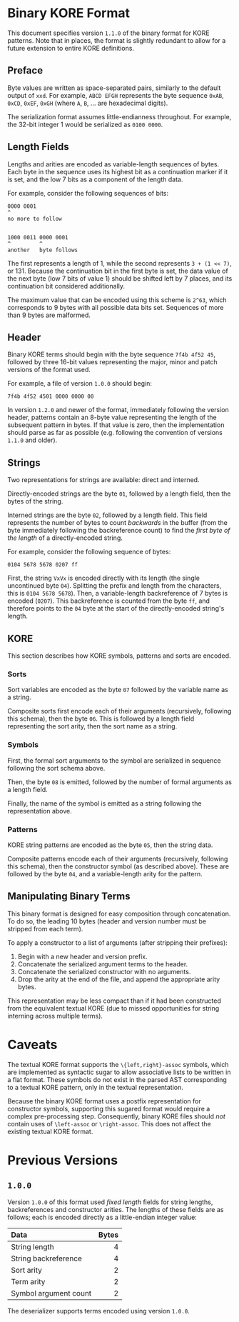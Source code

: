 # Binary KORE Format

This document specifies version `1.1.0` of the binary format for KORE patterns.
Note that in places, the format is slightly redundant to allow for a future
extension to entire KORE definitions.

## Preface

Byte values are written as space-separated pairs, similarly to the default
output of `xxd`. For example, `ABCD EFGH` represents the byte sequence `0xAB`,
`0xCD`, `0xEF`, `0xGH` (where `A`, `B`, ... are hexadecimal digits).

The serialization format assumes little-endianness throughout. For example, the
32-bit integer 1 would be serialized as `0100 0000`.

## Length Fields

Lengths and arities are encoded as variable-length sequences of bytes. Each byte
in the sequence uses its highest bit as a continuation marker if it is set, and
the low 7 bits as a component of the length data.

For example, consider the following sequences of bits:
```
0000 0001
^
no more to follow


1000 0011 0000 0001
^         ^
another   byte follows
```

The first represents a length of 1, while the second represents `3 + (1 << 7)`,
or 131. Because the continuation bit in the first byte is set, the data value of
the next byte (low 7 bits of value 1) should be shifted left by 7 places, and
its continuation bit considered additionally.

The maximum value that can be encoded using this scheme is `2^63`, which
corresponds to 9 bytes with all possible data bits set. Sequences of more than 9
bytes are malformed.

## Header

Binary KORE terms should begin with the byte sequence `7f4b 4f52 45`, followed by
three 16-bit values representing the major, minor and patch versions of the
format used.

For example, a file of version `1.0.0` should begin:
```
7f4b 4f52 4501 0000 0000 00
```

In version `1.2.0` and newer of the format, immediately following the version
header, patterns contain an 8-byte value representing the length of the
subsequent pattern in bytes. If that value is zero, then the implementation
should parse as far as possible (e.g. following the convention of versions
`1.1.0` and older).

## Strings

Two representations for strings are available: direct and interned.

Directly-encoded strings are the byte `01`, followed by a length field, then
the bytes of the string.

Interned strings are the byte `02`, followed by a length field. This
field represents the number of bytes to count _backwards_ in the buffer (from
the byte immediately following the backreference count) to find the _first
byte of the length_ of a directly-encoded string.

For example, consider the following sequence of bytes:
```
0104 5678 5678 0207 ff
```

First, the string `VxVx` is encoded directly with its length (the single
uncontinued byte `04`). Splitting the prefix and length from the characters,
this is `0104 5678 5678`). Then, a variable-length backreference of 7 bytes is
encoded (`0207`). This backreference is counted from the byte `ff`, and
therefore points to the `04` byte at the start of the directly-encoded string's
length.

## KORE

This section describes how KORE symbols, patterns and sorts are encoded.

### Sorts

Sort variables are encoded as the byte `07` followed by the variable name as a
string.

Composite sorts first encode each of their arguments (recursively, following
this schema), then the byte `06`. This is followed by a length field
representing the sort arity, then the sort name as a string.

### Symbols

First, the formal sort arguments to the symbol are serialized in sequence
following the sort schema above.

Then, the byte `08` is emitted, followed by the number of formal arguments as a
length field.

Finally, the name of the symbol is emitted as a string following the
representation above.

### Patterns

KORE string patterns are encoded as the byte `05`, then the string data.

Composite patterns encode each of their arguments (recursively, following this
schema), then the constructor symbol (as described above). These are followed by
the byte `04`, and a variable-length arity for the pattern.

## Manipulating Binary Terms

This binary format is designed for easy composition through concatenation. To do
so, the leading 10 bytes (header and version number must be stripped from each
term).

To apply a constructor to a list of arguments (after stripping their prefixes):
1. Begin with a new header and version prefix.
1. Concatenate the serialized argument terms to the header.
2. Concatenate the serialized constructor with no arguments.
3. Drop the arity at the end of the file, and append the appropriate arity bytes.

This representation may be less compact than if it had been constructed from the
equivalent textual KORE (due to missed opportunities for string interning across
multiple terms).

# Caveats

The textual KORE format supports the `\{left,right}-assoc` symbols, which are
implemented as syntactic sugar to allow associative lists to be written in a
flat format. These symbols do not exist in the parsed AST corresponding to a
textual KORE pattern, only in the textual representation.

Because the binary KORE format uses a postfix representation for constructor
symbols, supporting this sugared format would require a complex pre-processing
step. Consequently, binary KORE files should _not_ contain uses of `\left-assoc`
or `\right-assoc`. This does not affect the existing textual KORE format.

# Previous Versions

## `1.0.0`

Version `1.0.0` of this format used _fixed length_ fields for string lengths,
backreferences and constructor arities. The lengths of these fields are as
follows; each is encoded directly as a little-endian integer value:

| Data                  | Bytes |
| :--                   |   --: |
| String length         |     4 |
| String backreference  |     4 |
| Sort arity            |     2 |
| Term arity            |     2 |
| Symbol argument count |     2 |

The deserializer supports terms encoded using version `1.0.0`.
